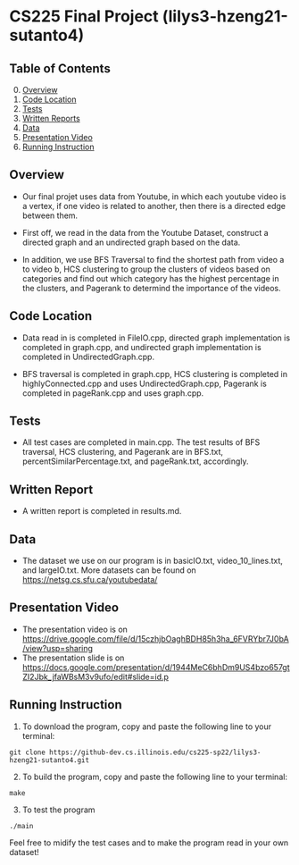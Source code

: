# CS225 Final Project (lilys3-hzeng21-sutanto4)

## Table of Contents
0. [Overview](#Overview)
1. [Code Location](#Code-Location)
2. [Tests](#Tests)
3. [Written Reports](#Written-Report )
4. [Data](#Data)
5. [Presentation Video](#Presentation-Video)
6. [Running Instruction](#Running-Instruction)

## Overview

* Our final projet uses data from Youtube, in which each youtube video is a vertex, if one video is related to another, then there is a directed edge between them. 
    
* First off, we read in the data from the Youtube Dataset, construct a directed graph and an undirected graph based on the data. 
    
* In addition, we use BFS Traversal to find the shortest path from video a to video b, HCS clustering to group the clusters of videos based on categories and find out which category has the highest percentage in the clusters, and Pagerank to determind the importance of the videos.

## Code Location

* Data read in is completed in FileIO.cpp, directed graph implementation is completed in graph.cpp, and undirected graph implementation is completed in UndirectedGraph.cpp. 
    
* BFS traversal is completed in graph.cpp, HCS clustering is completed in highlyConnected.cpp and uses UndirectedGraph.cpp, Pagerank is completed in pageRank.cpp and uses graph.cpp.

## Tests
* All test cases are completed in main.cpp. The test results of BFS traversal, HCS clustering, and Pagerank are in BFS.txt, percentSimilarPercentage.txt, and pageRank.txt, accordingly.

## Written Report
* A written report is completed in results.md.

## Data
* The dataset we use on our program is in basicIO.txt, video_10_lines.txt, and largeIO.txt. More datasets can be found on https://netsg.cs.sfu.ca/youtubedata/

## Presentation Video 

* The presentation video is on https://drive.google.com/file/d/15czhjbOaghBDH85h3ha_6FVRYbr7J0bA/view?usp=sharing
* The presentation slide is on https://docs.google.com/presentation/d/1944MeC6bhDm9US4bzo657gtZI2Jbk_jfaWBsM3v9ufo/edit#slide=id.p

## Running Instruction

1. To download the program, copy and paste the following line to your terminal:

```
git clone https://github-dev.cs.illinois.edu/cs225-sp22/lilys3-hzeng21-sutanto4.git
```

2. To build the program, copy and paste the following line to your terminal:
```
make
```

3. To test the program
```
./main
```

Feel free to midify the test cases and to make the program read in your own dataset!


